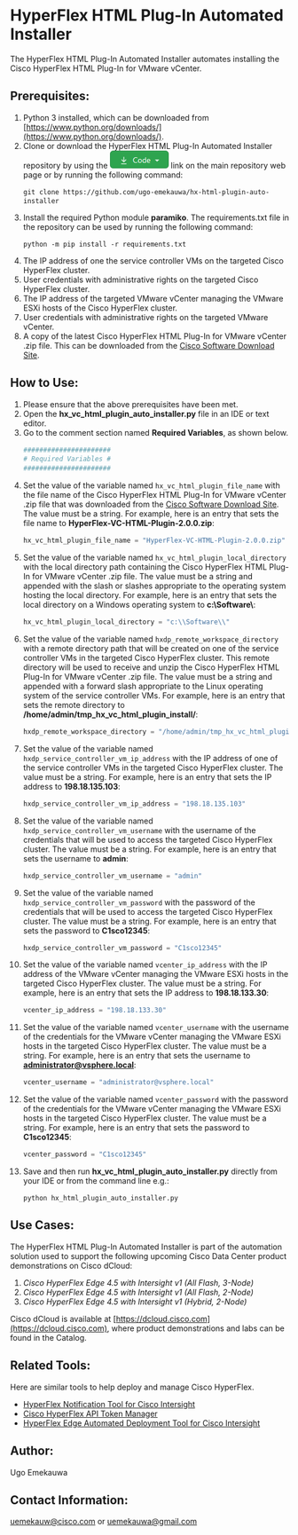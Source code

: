 # HyperFlex HTML Plug-In Automated Installer

The HyperFlex HTML Plug-In Automated Installer automates installing the Cisco HyperFlex HTML Plug-In for VMware vCenter.

## Prerequisites:
1. Python 3 installed, which can be downloaded from [https://www.python.org/downloads/](https://www.python.org/downloads/).
2. Clone or download the HyperFlex HTML Plug-In Automated Installer repository by using the ![GitHub Code Button](./assets/GitHub_Code_Button.png "GitHub Code Button") link on the main repository web page or by running the following command:
    ```
    git clone https://github.com/ugo-emekauwa/hx-html-plugin-auto-installer
    ```
3. Install the required Python module **paramiko**. The requirements.txt file in the repository can be used by running the following command:
    ```
    python -m pip install -r requirements.txt
    ```
4. The IP address of one the service controller VMs on the targeted Cisco HyperFlex cluster.
5. User credentials with administrative rights on the targeted Cisco HyperFlex cluster.
6. The IP address of the targeted VMware vCenter managing the VMware ESXi hosts of the Cisco HyperFlex cluster.
7. User credentials with administrative rights on the targeted VMware vCenter.
8. A copy of the latest Cisco HyperFlex HTML Plug-In for VMware vCenter .zip file. This can be downloaded from the [Cisco Software Download Site](https://software.cisco.com/download/home/286305544/type/286305994/release).

## How to Use:
1. Please ensure that the above prerequisites have been met.
2. Open the **hx_vc_html_plugin_auto_installer.py** file in an IDE or text editor.
3. Go to the comment section named **Required Variables**, as shown below.
    ```python
    ######################
    # Required Variables #
    ######################
    ```
4. Set the value of the variable named `hx_vc_html_plugin_file_name` with the file name of the Cisco HyperFlex HTML Plug-In for VMware vCenter .zip file that was downloaded from the [Cisco Software Download Site](https://software.cisco.com/download/home/286305544/type/286305994/release). The value must be a string. For example, here is an entry that sets the file name to **HyperFlex-VC-HTML-Plugin-2.0.0.zip**:
    ```python
    hx_vc_html_plugin_file_name = "HyperFlex-VC-HTML-Plugin-2.0.0.zip"
    ```
5. Set the value of the variable named `hx_vc_html_plugin_local_directory` with the local directory path containing the Cisco HyperFlex HTML Plug-In for VMware vCenter .zip file. The value must be a string and appended with the slash or slashes appropriate to the operating system hosting the local directory. For example, here is an entry that sets the local directory on a Windows operating system to **c:\\Software\\**:
    ```python
    hx_vc_html_plugin_local_directory = "c:\\Software\\"
    ```
6. Set the value of the variable named `hxdp_remote_workspace_directory` with a remote directory path that will be created on one of the service controller VMs in the targeted Cisco HyperFlex cluster. This remote directory will be used to receive and unzip the Cisco HyperFlex HTML Plug-In for VMware vCenter .zip file. The value must be a string and appended with a forward slash appropriate to the Linux operating system of the service controller VMs. For example, here is an entry that sets the remote directory to **/home/admin/tmp_hx_vc_html_plugin_install/**:
    ```python
    hxdp_remote_workspace_directory = "/home/admin/tmp_hx_vc_html_plugin_install/"
    ```
7. Set the value of the variable named `hxdp_service_controller_vm_ip_address` with the IP address of one of the service controller VMs in the targeted Cisco HyperFlex cluster. The value must be a string. For example, here is an entry that sets the IP address to **198.18.135.103**:
    ```python
    hxdp_service_controller_vm_ip_address = "198.18.135.103"
    ```
8. Set the value of the variable named `hxdp_service_controller_vm_username` with the username of the credentials that will be used to access the targeted Cisco HyperFlex cluster. The value must be a string. For example, here is an entry that sets the username to **admin**:
    ```python
    hxdp_service_controller_vm_username = "admin"
    ```
9. Set the value of the variable named `hxdp_service_controller_vm_password` with the password of the credentials that will be used to access the targeted Cisco HyperFlex cluster. The value must be a string. For example, here is an entry that sets the password to **C1sco12345**:
    ```python
    hxdp_service_controller_vm_password = "C1sco12345"
    ```
10. Set the value of the variable named `vcenter_ip_address` with the IP address of the VMware vCenter managing the VMware ESXi hosts in the targeted Cisco HyperFlex cluster. The value must be a string. For example, here is an entry that sets the IP address to **198.18.133.30**:
    ```python
    vcenter_ip_address = "198.18.133.30"
    ```
11. Set the value of the variable named `vcenter_username` with the username of the credentials for the VMware vCenter managing the VMware ESXi hosts in the targeted Cisco HyperFlex cluster. The value must be a string. For example, here is an entry that sets the username to **administrator@vsphere.local**:
    ```python
    vcenter_username = "administrator@vsphere.local"
    ```
12. Set the value of the variable named `vcenter_password` with the password of the credentials for the VMware vCenter managing the VMware ESXi hosts in the targeted Cisco HyperFlex cluster. The value must be a string. For example, here is an entry that sets the password to **C1sco12345**:
    ```python
    vcenter_password = "C1sco12345"
    ```
13. Save and then run **hx_vc_html_plugin_auto_installer.py** directly from your IDE or from the command line e.g.:
    ```
    python hx_html_plugin_auto_installer.py
    ```

## Use Cases:
The HyperFlex HTML Plug-In Automated Installer is part of the automation solution used to support the following upcoming Cisco Data Center product demonstrations on Cisco dCloud:

1. _Cisco HyperFlex Edge 4.5 with Intersight v1 (All Flash, 3-Node)_
2. _Cisco HyperFlex Edge 4.5 with Intersight v1 (All Flash, 2-Node)_
3. _Cisco HyperFlex Edge 4.5 with Intersight v1 (Hybrid, 2-Node)_

Cisco dCloud is available at [https://dcloud.cisco.com](https://dcloud.cisco.com), where product demonstrations and labs can be found in the Catalog.

## Related Tools:
Here are similar tools to help deploy and manage Cisco HyperFlex.
- [HyperFlex Notification Tool for Cisco Intersight](https://github.com/ugo-emekauwa/hyperflex-notification-tool)
- [Cisco HyperFlex API Token Manager](https://github.com/ugo-emekauwa/hx-api-token-manager)
- [HyperFlex Edge Automated Deployment Tool for Cisco Intersight](https://github.com/ugo-emekauwa/hx-auto-deploy)

## Author:
Ugo Emekauwa

## Contact Information:
uemekauw@cisco.com or uemekauwa@gmail.com
